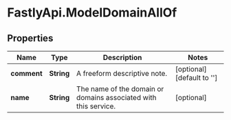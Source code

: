 # FastlyApi.ModelDomainAllOf

## Properties

Name | Type | Description | Notes
------------ | ------------- | ------------- | -------------
**comment** | **String** | A freeform descriptive note. | [optional] [default to &#39;&#39;]
**name** | **String** | The name of the domain or domains associated with this service. | [optional] 


